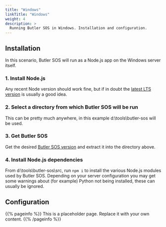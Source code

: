 ```yaml
---
title: "Windows"
linkTitle: "Windows"
weight: 4
description: >
  Running Butler SOS in Windows. Installation and configuration.
---
```


## Installation

In this scenario, Butler SOS will run as a Node.js app on the Windows server itself.  

### 1. Install Node.js

Any recent Node version should work fine, but if in doubt the [latest LTS version](https://nodejs.org/en/download/) is usually a good idea.

### 2. Select a directory from which Butler SOS will be run

This can be pretty much anywhere, in this example d:\tools\butler-sos will be used.

### 3. Get Butler SOS

Get the desired [Butler SOS version](https://github.com/ptarmiganlabs/butler-sos/releases) and extract it into the directory above.

### 4. Install Node.js dependencies

From d:\tools\butler-sos\src, run `npm i` to install the various Node.js modules used by Butler SOS. Depending on your server configuration you may get some warnings about (for example) Python not being installed, these can usually be ignored.

## Configuration






{{% pageinfo %}}
This is a placeholder page. Replace it with your own content.
{{% /pageinfo %}}

